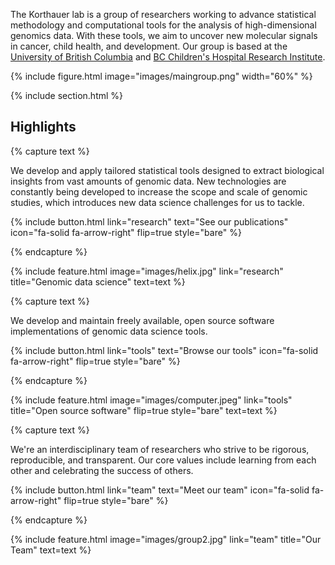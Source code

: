 ---
---

The Korthauer lab is a group of researchers working to advance statistical methodology and computational tools for the analysis of high-dimensional genomics data. With these tools, we aim to uncover new molecular signals in cancer, child health, and development. Our group is based at the [University of British Columbia](https://ubc.ca) and [BC Children's Hospital Research Institute](https://bcchr.ca). 

{% include figure.html image="images/maingroup.png" width="60%" %}

{% include section.html %}

## Highlights

{% capture text %}

We develop and apply tailored statistical tools designed to extract biological insights from vast amounts of genomic data. New technologies are constantly being developed to increase the scope and scale of genomic studies, which introduces new data science challenges for us to tackle. 

{%
  include button.html
  link="research"
  text="See our publications"
  icon="fa-solid fa-arrow-right"
  flip=true
  style="bare"
%}

{% endcapture %}

{%
  include feature.html
  image="images/helix.jpg"
  link="research"
  title="Genomic data science"
  text=text
%}

{% capture text %}

We develop and maintain freely available, open source software implementations of genomic data science tools.  

{%
  include button.html
  link="tools"
  text="Browse our tools"
  icon="fa-solid fa-arrow-right"
  flip=true
  style="bare"
%}

{% endcapture %}

{%
  include feature.html
  image="images/computer.jpeg"
  link="tools"
  title="Open source software"
  flip=true
  style="bare"
  text=text
%}

{% capture text %}

We're an interdisciplinary team of researchers who strive to be rigorous, reproducible, and transparent. Our core values include learning from each other and celebrating the success of others. 

{%
  include button.html
  link="team"
  text="Meet our team"
  icon="fa-solid fa-arrow-right"
  flip=true
  style="bare"
%}

{% endcapture %}

{%
  include feature.html
  image="images/group2.jpg"
  link="team"
  title="Our Team"
  text=text
%}
